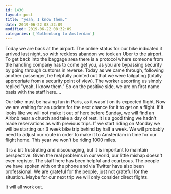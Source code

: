 ```yaml
---
id: 1430
layout: post
title: "yeah, I know them."
date: 2019-06-22 08:32:09
modified: 2019-06-22 08:32:09
categories: ['Gothenburg to Amsterdam']
---
```


Today we are back at the airport. The online status for our bike indicated it arrived last night, so with reckless abandon we took an Uber to the airport. To get back into the baggage area there is a protocol where someone from the handling company has to come get you, as you are bypassing security by going through customs in reverse. Today as we came through, following another passenger, he helpfully pointed out that we were tailgating (totally appropriate from a security point of view). The worker escorting us simply replied "yeah, I know them." So on the positive side, we are on first name basis with the staff here....

Our bike must be having fun in Paris, as it wasn't on its expected flight. Now we are waiting for an update for the next chance for it to get on a flight. If it looks like we will not make it out of here before Sunday, we will find an Airbnb near a church and take a day of rest. It is a good thing we hadn't made reservations as with previous trips. If we start riding on Monday we will be starting our 3 week bike trip behind by half a week. We will probably need to adjust our route in order to make it to Amsterdam in time for our flight home. This year we won't be riding 1000 miles.

It is a bit frustrating and discouraging, but it is important to maintain perspective. Given the real problems in our world, our little mishap doesn't even register. The staff here has been helpful and courteous. The people we have spoken with on the phone and via Twitter have also been professional. We are grateful for the people, just not grateful for the situation. Maybe for our next trip we will only consider direct flights.

It will all work out.
